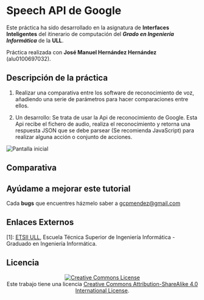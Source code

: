 
# Speech API de Google

Este práctica ha sido desarrollado en la asignatura de **Interfaces Inteligentes** del itinerario de computación del **_Grado en Ingeniería Informática_** de la **ULL**.

Práctica realizada con **José Manuel Hernández Hernández** (alu0100697032).
## Descripción de la práctica

1. Realizar una comparativa entre los software de reconocimiento de voz, añadiendo una serie de parámetros para hacer comparaciones entre ellos.

2. Un desarrollo: Se trata de usar la Api de reconocimiento de Google. Esta Api recibe el fichero de audio, realiza el reconocimiento y retorna una respuesta JSON que se debe parsear (Se recomienda JavaScript) para realizar alguna acción o conjunto de acciones.


![Pantalla inicial](https://github.com/gcpmendez/VuforiaArt/blob/master/Speech1.JPG?raw=true)


## Comparativa




## Ayúdame a mejorar este tutorial

Cada **bugs** que encuentres házmelo saber a [gcpmendez@gmail.com](mailto:gcpmendez@gmail.com)

## Enlaces Externos

  [1]: [ETSII ULL](http://www.ull.es/view/centros/etsii/Tercero_7/es), Escuela Técnica Superior de Ingeniería Informática - Graduado en Ingeniería Informática.  

## Licencia
<center> <a rel="license"  href="http://creativecommons.org/licenses/by-sa/4.0/"><img alt="Creative Commons License" style="border-width:0" src="https://i.creativecommons.org/l/by-sa/4.0/88x31.png" /></a>  <br />Este trabajo tiene una licencia <a rel="license" href="http://creativecommons.org/licenses/by-sa/4.0/">Creative Commons Attribution-ShareAlike 4.0 International License</a>. </center>
